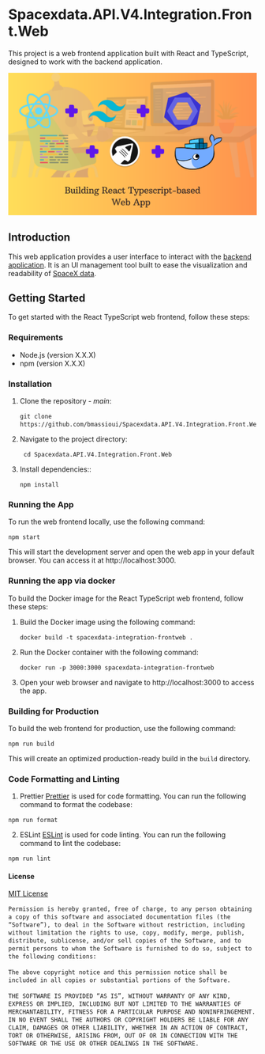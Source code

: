 # Spacexdata.API.V4.Integration.Front.Web

This project is a web frontend application built with React and TypeScript, designed to work with the backend application.

<div style="text-align:center">
    <img alt="Project banner" src="./documentation/banner.png" />
</div>

## Introduction

This web application provides a user interface to interact with the [backend application](https://github.com/bmassioui/Spacexdata.API.V4.Integration.ApiGateway). It is an UI management tool built to ease the visualization and readability of [SpaceX data](https://github.com/r-spacex/SpaceX-API/tree/master/docs#rspacex-api-docs).

## Getting Started

To get started with the React TypeScript web frontend, follow these steps:

### Requirements

- Node.js (version X.X.X)
- npm (version X.X.X)

### Installation

1. Clone the repository - _main_:

   ```shell
   git clone https://github.com/bmassioui/Spacexdata.API.V4.Integration.Front.Web
   ```

2. Navigate to the project directory:

   ```shell
    cd Spacexdata.API.V4.Integration.Front.Web
   ```

3. Install dependencies::
   ```shell
   npm install
   ```

### Running the App

To run the web frontend locally, use the following command:

```shell
npm start
```

This will start the development server and open the web app in your default browser. You can access it at http://localhost:3000.

### Running the app via docker

To build the Docker image for the React TypeScript web frontend, follow these steps:

1. Build the Docker image using the following command:

   ```shell
   docker build -t spacexdata-integration-frontweb .
   ```

2. Run the Docker container with the following command:

   ```shell
   docker run -p 3000:3000 spacexdata-integration-frontweb
   ```

3. Open your web browser and navigate to http://localhost:3000 to access the app.

### Building for Production

To build the web frontend for production, use the following command:

```shell
npm run build
```

This will create an optimized production-ready build in the `build` directory.

### Code Formatting and Linting

1. Prettier
   [Prettier](https://prettier.io/) is used for code formatting. You can run the following command to format the codebase:

```shell
npm run format
```

2. ESLint
   [ESLint](https://eslint.org/) is used for code linting. You can run the following command to lint the codebase:

```shell
npm run lint
```

#### License

[MIT License](https://opensource.org/license/mit/)

```
Permission is hereby granted, free of charge, to any person obtaining a copy of this software and associated documentation files (the “Software”), to deal in the Software without restriction, including without limitation the rights to use, copy, modify, merge, publish, distribute, sublicense, and/or sell copies of the Software, and to permit persons to whom the Software is furnished to do so, subject to the following conditions:

The above copyright notice and this permission notice shall be included in all copies or substantial portions of the Software.

THE SOFTWARE IS PROVIDED “AS IS”, WITHOUT WARRANTY OF ANY KIND, EXPRESS OR IMPLIED, INCLUDING BUT NOT LIMITED TO THE WARRANTIES OF MERCHANTABILITY, FITNESS FOR A PARTICULAR PURPOSE AND NONINFRINGEMENT. IN NO EVENT SHALL THE AUTHORS OR COPYRIGHT HOLDERS BE LIABLE FOR ANY CLAIM, DAMAGES OR OTHER LIABILITY, WHETHER IN AN ACTION OF CONTRACT, TORT OR OTHERWISE, ARISING FROM, OUT OF OR IN CONNECTION WITH THE SOFTWARE OR THE USE OR OTHER DEALINGS IN THE SOFTWARE.
```
